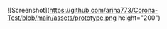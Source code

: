 
![Screenshot](https://github.com/arina773/Corona-Test/blob/main/assets/prototype.png height="200")
